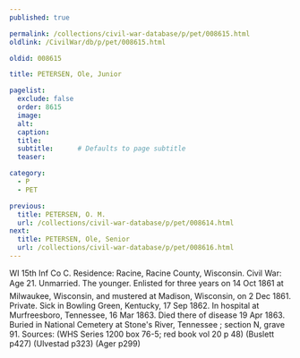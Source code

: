 ```yaml
---
published: true

permalink: /collections/civil-war-database/p/pet/008615.html
oldlink: /CivilWar/db/p/pet/008615.html

oldid: 008615

title: PETERSEN, Ole, Junior

pagelist:
  exclude: false
  order: 8615
  image: 
  alt:
  caption:
  title:
  subtitle:      # Defaults to page subtitle
  teaser:

category: 
  - P 
  - PET

previous:
  title: PETERSEN, O. M.
  url: /collections/civil-war-database/p/pet/008614.html  
next:
  title: PETERSEN, Ole, Senior
  url: /collections/civil-war-database/p/pet/008616.html   
---
```

WI 15th Inf Co C. Residence: Racine, Racine County, Wisconsin. Civil War: Age 21. Unmarried. &#147;The younger.&#148; Enlisted for three years on 14 Oct 1861 at Milwaukee, Wisconsin, and mustered at Madison, Wisconsin, on 2 Dec 1861. Private. Sick in Bowling Green, Kentucky, 17 Sep 1862. In hospital at Murfreesboro, Tennessee, 16 Mar 1863. Died there of disease 19 Apr 1863. Buried in National Cemetery at Stone&#39;s River, Tennessee ; section N, grave 91. Sources: (WHS Series 1200 box 76-5; red book vol 20 p 48) (Buslett p427) (Ulvestad p323) (Ager p299)